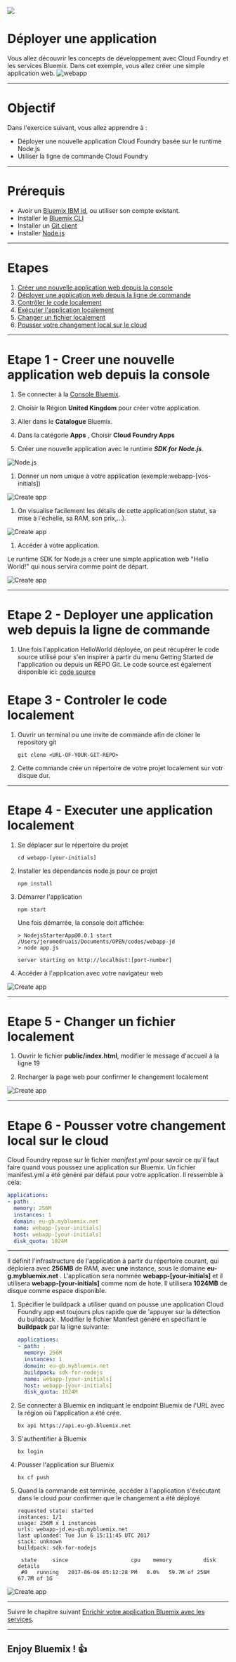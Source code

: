 ![](./images/cloudfoundry.png)
<!-- page_number: true -->
<!-- $size: 16:9 -->
<!-- prerender: true -->
<!-- footer: OPEN GROUPE - Formation Bluemix - JUIN 2017 -->

# Déployer une application

Vous allez découvrir les concepts de développement avec Cloud Foundry et les services Bluemix.
Dans cet exemple, vous allez créer une simple application web.
![webapp](./images/HelloWorld.png)

---

# Objectif

Dans l'exercice suivant, vous allez apprendre à :

+ Déployer une nouvelle application Cloud Foundry  basée sur le runtime Node.js
+ Utiliser la ligne de commande Cloud Foundry

---

# Prérequis

+ Avoir un [Bluemix IBM id](https://bluemix.net), ou  utiliser son compte existant.
+ Installer le [Bluemix CLI](http://clis.ng.bluemix.net)
+ Installer un [Git client](https://git-scm.com/downloads)
+ Installer [Node.js](https://nodejs.org)

---

# Etapes


1. [Créer une nouvelle application web depuis la console](#etape-1---creer-une-nouvelle-application-web-depuis-la-console)
1. [Déployer une application web depuis la ligne de commande](#etape-2---deployer-une-application-web-depuis-la-ligne-de-commande)
1. [Contrôler le code localement](#etape-3---controler-le-code-localement)
1. [Exécuter l'application localement](#etape-4---executer-une-application-localement)
1. [Changer un  fichier localement](#etape-5---changer-un-fichier-localement)
1. [Pousser  votre changement  local sur le cloud](#etape-6---pousser-votre-changement-local-sur-le-cloud)
---

# Etape 1 - Creer une nouvelle application web depuis la console

1. Se connecter à la [Console Bluemix](https://console.bluemix.net).

1. Choisir  la  Région **United Kingdom** pour créer votre application.

1. Aller dans le  **Catalogue** Bluemix.

1. Dans la catégorie **Apps** , Choisir **Cloud Foundry Apps**

1. Créer  une nouvelle application avec le runtime ***SDK for Node.js***.

![Node.js](./images/nodejs.png)

1. Donner un nom unique à votre application (exemple:webapp-[vos-initials])

![Create app](./images/deploy-create-app.png)

1. On visualise facilement les détails de cette application(son statut, sa mise à l'échelle, sa RAM, son prix,...).

![Create app](./images/deploy-dashboard-details.png)

1. Accéder à votre application.

Le runtime SDK for Node.js a créer une simple application web "Hello World!" qui nous servira comme point de départ.

![Create app](./images/deploy-app-helloworld.png)

---

# Etape 2 - Deployer une application web depuis la ligne de commande

1. Une fois l'application HelloWorld déployée, on peut récupérer le code source utilisé pour s'en inspirer à partir du menu Getting Started de l'application ou depuis un REPO Git.
Le code source est également disponible ici:
[code source](./solution/webapp-jd-master.zip)

# Etape 3 - Controler le code localement

1. Ouvrir un terminal ou une invite de commande afin de cloner le repository git

    ```
    git clone <URL-OF-YOUR-GIT-REPO>
    ```

1. Cette commande crée un répertoire de votre projet localement sur votr disque dur.

---

# Etape 4 - Executer une application localement

1. Se déplacer sur le répertoire du projet

    ```
    cd webapp-[your-initials]
    ```

1. Installer les dépendances node.js pour ce projet

    ```
    npm install
    ```

1. Démarrer l'application

    ```
    npm start
    ```

    Une fois démarrée, la console doit affichée:

    ```
    > NodejsStarterApp@0.0.1 start /Users/jeromedruais/Documents/OPEN/codes/webapp-jd
    > node app.js

    server starting on http://localhost:[port-number]
    ```

1. Accéder à l'application avec votre navigateur web

![Create app](./images/deploy-app-local.png)

---

# Etape 5 - Changer un fichier localement

1. Ouvrir le fichier **public/index.html**, modifier le message d'accueil à la ligne 19

1. Recharger la page web pour confirmer le changement localement

![Create app](./images/deploy-app-local-modif.png)


---

# Etape 6 - Pousser votre changement local sur le cloud

Cloud Foundry repose sur le fichier *manifest.yml* pour savoir ce qu'il faut faire quand vous poussez une application sur Bluemix.
Un fichier manifest.yml a été généré par défaut pour votre application. Il ressemble à cela:

  ```yml
  applications:
  - path: .
    memory: 256M
    instances: 1
    domain: eu-gb.mybluemix.net
    name: webapp-[your-initials]
    host: webapp-[your-initials]
    disk_quota: 1024M
  ```
---

  Il définit l'infrastructure de l'application à partir du répertoire courant, qui déploiera avec **256MB** de RAM, avec **une** instance, sous le domaine  **eu-g.mybluemix.net** .
L'application sera nommée **webapp-[your-initials]** et il utilisera **webapp-[your-initials]** comme nom de hote.
Il utilisera **1024MB** de disque comme espace disponible.

1. Spécifier le buildpack a utiliser quand on pousse une application Cloud Foundry app est toujours plus rapide que de 'appuyer sur la détection du buildpack . Modifier le fichier Manifest généré en spécifiant le **buildpack** par la ligne suivante:

    ```yml
    applications:
    - path: .
      memory: 256M
      instances: 1
      domain: eu-gb.mybluemix.net
      buildpack: sdk-for-nodejs
      name: webapp-[your-initials]
      host: webapp-[your-initials]
      disk_quota: 1024M
    ```

1. Se connecter à Bluemix en indiquant le endpoint Bluemix de l'URL avec la région où l'application a été crée.

    ```
    bx api https://api.eu-gb.bluemix.net
    ```

1. S'authentifier à Bluemix

    ```
    bx login
    ```

1. Pousser l'application sur Bluemix

    ```
    bx cf push
    ```

1. Quand la commande est terminée, accéder à l'application s'éxécutant dans le cloud pour confirmer que le changement a été déployé

    ```
    requested state: started
    instances: 1/1
    usage: 256M x 1 instances
    urls: webapp-jd.eu-gb.mybluemix.net
    last uploaded: Tue Jun 6 15:11:45 UTC 2017
    stack: unknown
    buildpack: sdk-for-nodejs

     state     since                    cpu    memory          disk          details
     #0   running   2017-06-06 05:12:28 PM   0.0%   59.7M of 256M   67.7M of 1G
    ```

![Create app](./images/deploy-app-bluemix-modif.png)


---
Suivre le chapitre suivant [Enrichir votre application Bluemix avec les services](../services).

---

## Enjoy Bluemix ! :+1:
